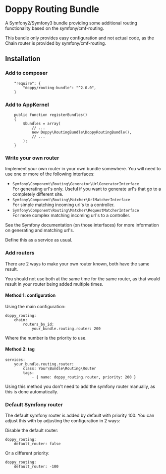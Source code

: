# Doppy Routing Bundle

A Symfony2/Symfony3 bundle providing some additional routing functionality based on the symfony/cmf-routing.

This bundle only provides easy configuration and not actual code, as the Chain router is provided by symfony/cmf-routing.

## Installation

### Add to composer

````
    "require": {
        "doppy/routing-bundle": "^2.0.0",
    }
````

### Add to AppKernel

````
    public function registerBundles()
    {
        $bundles = array(
            // ...
            new Doppy\RoutingBundle\DoppyRoutingBundle(),
            // ...
        );
    }
````

### Write your own router

Implement your own router in your own bundle somewhere. You will need to use one or more of the following interfaces:

* `Symfony\Component\Routing\Generator\UrlGeneratorInterface`  
For generating url's only. Useful if you want to generate url's that go to a completely different site.
* `Symfony\Component\Routing\Matcher\UrlMatcherInterface`  
For simple matching incoming url's to a controller.
* `Symfony\Component\Routing\Matcher\RequestMatcherInterface`  
For more complex matching incoming url's to a controller.

See the Symfony documentation (on those interfaces) for more information on generating and matching url's.

Define this as a service as usual.

### Add routers

There are 2 ways to make your own router known, both have the same result.

You should not use both at the same time for the same router, as that would result in your router being added multiple times.

#### Method 1: configuration

Using the main configuration:

````
doppy_routing:
    chain:
        routers_by_id:
            your_bundle.routing.router: 200
````
Where the number is the priority to use.

#### Method 2: tag

````
services:
    your_bundle.routing.router:
        class: Your\Bundle\Routing\Router
        tags:
            - { name: doppy_routing.router, priority: 200 }
````

Using this method you don't need to add the symfony router manually, as this is done automatically.

### Default Symfony router

The default symfony router is added by default with priority 100. You can adjust this with by adjusting the configuration in 2 ways:

Disable the default router:

````
doppy_routing:
    default_router: false
````

Or a different priority:

````
doppy_routing:
    default_router: -100
````
